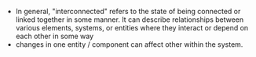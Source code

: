 - In general, "interconnected" refers to the state of being connected or linked together in some manner. It can describe relationships between various elements, systems, or entities where they interact or depend on each other in some way
- changes in one entity / component can affect other within the system.